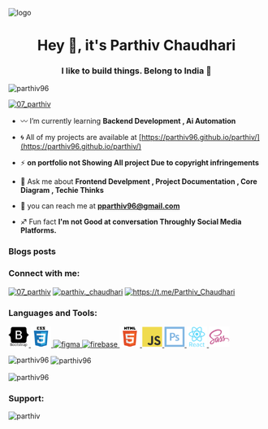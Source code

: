 ![logo](https://github.com/parthiv96/parthiv96/blob/main/Parthiv%20CHaudhari%20%20%20%F0%9F%87%AE%F0%9F%87%B3's-cover.png)



<h1 align="center">Hey 👋, it's Parthiv Chaudhari</h1>
<h3 align="center">I like to build things. Belong to India 💙</h3>




<p align="left"> <img src="https://komarev.com/ghpvc/?username=parthiv96&label=Profile%20views&color=0e75b6&style=flat" alt="parthiv96" /> </p>

<p align="left"> <a href="https://twitter.com/07_parthiv" target="blank"><img src="https://img.shields.io/twitter/follow/07_parthiv?logo=twitter&style=for-the-badge" alt="07_parthiv" /></a> </p>

- 〰️ I’m currently learning **Backend Development , Ai Automation**

- 🌀 All of my projects are available at [https://parthiv96.github.io/parthiv/](https://parthiv96.github.io/parthiv/) 

- ⚡️ **on portfolio not Showing All project Due to copyright infringements**

- 💬 Ask me about **Frontend Develpment , Project Documentation , Core Diagram , Techie Thinks**

- 📝 you can reach me at **pparthiv96@gmail.com**

- ♐️ Fun fact **I'm not Good at conversation Throughly Social Media Platforms.**

### Blogs posts
<!-- BLOG-POST-LIST:START -->
<!-- BLOG-POST-LIST:END -->

<h3 align="left">Connect with me:</h3>
<p align="left">
<a href="https://twitter.com/07_parthiv" target="blank"><img align="center" src="https://raw.githubusercontent.com/rahuldkjain/github-profile-readme-generator/master/src/images/icons/Social/twitter.svg" alt="07_parthiv" height="30" width="40" /></a>
<a href="https://instagram.com/parthiv._chaudhari" target="blank"><img align="center" src="https://raw.githubusercontent.com/rahuldkjain/github-profile-readme-generator/master/src/images/icons/Social/instagram.svg" alt="parthiv._chaudhari" height="30" width="40" /></a>
<a href="https://t.me/Parthiv_Chaudhari/" target="blank"><img align="center" src="https://raw.githubusercontent.com/rahuldkjain/github-profile-readme-generator/master/src/images/icons/Social/rss.svg" alt="https://t.me/Parthiv_Chaudhari" height="30" width="40" /></a>
</p>

<h3 align="left">Languages and Tools:</h3>
<p align="left"> <a href="https://getbootstrap.com" target="_blank" rel="noreferrer"> <img src="https://raw.githubusercontent.com/devicons/devicon/master/icons/bootstrap/bootstrap-plain-wordmark.svg" alt="bootstrap" width="40" height="40"/> </a> <a href="https://www.w3schools.com/css/" target="_blank" rel="noreferrer"> <img src="https://raw.githubusercontent.com/devicons/devicon/master/icons/css3/css3-original-wordmark.svg" alt="css3" width="40" height="40"/> </a> <a href="https://www.figma.com/" target="_blank" rel="noreferrer"> <img src="https://www.vectorlogo.zone/logos/figma/figma-icon.svg" alt="figma" width="40" height="40"/> </a> <a href="https://firebase.google.com/" target="_blank" rel="noreferrer"> <img src="https://www.vectorlogo.zone/logos/firebase/firebase-icon.svg" alt="firebase" width="40" height="40"/> </a> <a href="https://www.w3.org/html/" target="_blank" rel="noreferrer"> <img src="https://raw.githubusercontent.com/devicons/devicon/master/icons/html5/html5-original-wordmark.svg" alt="html5" width="40" height="40"/> </a> <a href="https://developer.mozilla.org/en-US/docs/Web/JavaScript" target="_blank" rel="noreferrer"> <img src="https://raw.githubusercontent.com/devicons/devicon/master/icons/javascript/javascript-original.svg" alt="javascript" width="40" height="40"/> </a> <a href="https://www.photoshop.com/en" target="_blank" rel="noreferrer"> <img src="https://raw.githubusercontent.com/devicons/devicon/master/icons/photoshop/photoshop-line.svg" alt="photoshop" width="40" height="40"/> </a> <a href="https://reactjs.org/" target="_blank" rel="noreferrer"> <img src="https://raw.githubusercontent.com/devicons/devicon/master/icons/react/react-original-wordmark.svg" alt="react" width="40" height="40"/> </a> <a href="https://sass-lang.com" target="_blank" rel="noreferrer"> <img src="https://raw.githubusercontent.com/devicons/devicon/master/icons/sass/sass-original.svg" alt="sass" width="40" height="40"/> </a> </p>



<p><img align="left" src="https://github-readme-stats.vercel.app/api/top-langs?username=parthiv96&show_icons=true&locale=en&layout=compact" alt="parthiv96" /></p>

<p>&nbsp;<img align="center" src="https://github-readme-stats.vercel.app/api?username=parthiv96&show_icons=true&locale=en" alt="parthiv96" /></p>

<p><img align="center" src="https://github-readme-streak-stats.herokuapp.com/?user=parthiv96&" alt="parthiv96" /></p>

<h3 align="left">Support:</h3>
<p><a href="https://www.buymeacoffee.com/parthiv"> <img align="left" src="https://cdn.buymeacoffee.com/buttons/v2/default-yellow.png" height="50" width="210" alt="parthiv" /></a></p><br><br>

